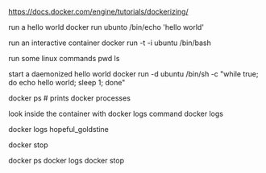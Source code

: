 https://docs.docker.com/engine/tutorials/dockerizing/

run a hello world
docker run ubunto /bin/echo 'hello world'

run an interactive container
docker run -t -i ubuntu /bin/bash

run some linux commands
pwd
ls

start a daemonized hello world
docker run -d ubuntu /bin/sh -c "while true; do echo hello world; sleep 1; done"

docker ps # prints docker processes

look inside the container with docker logs command
docker logs <container name>

docker logs hopeful_goldstine

<stop the container>
docker stop <container name>

docker ps
docker logs
docker stop




